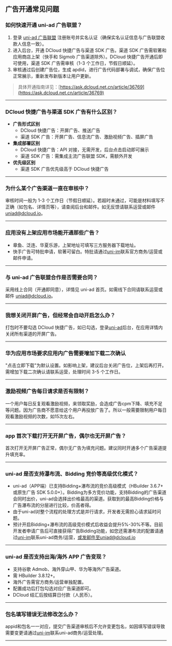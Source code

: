 ## 广告开通常见问题

### 如何快速开通 uni-ad 广告联盟？

1. 登录 [uni-ad 广告联盟](https://uniad.dcloud.net.cn) 注册账号并实名认证（确保实名认证信息与广告联盟收款人信息一致）。
2. 进入后台，开通 DCloud 快捷广告与渠道 SDK 广告。渠道 SDK 广告需软著和应用商店上架（快手和 Sigmob 广告渠道除外）。DCloud 快捷广告开通后即可使用，渠道 SDK 广告需审核（1-3 个工作日，节假日顺延）。
3. 审核通过后创建广告位，生成 apdid，进行广告代码部署与调试，确保广告位正常展示，重新发布新版本让用户更新。

> 具体开通指南详见：[https://ask.dcloud.net.cn/article/36769](https://ask.dcloud.net.cn/article/36769)

---

### DCloud 快捷广告与渠道 SDK 广告有什么区别？

- **广告形式区别**
  - DCloud 快捷广告：开屏广告、推送广告
  - 渠道 SDK 广告：开屏广告、信息流广告、激励视频广告、插屏广告
- **集成部署区别**
  - DCloud 快捷广告：API 对接，无需开发，后台点击启动即可展示
  - 渠道 SDK 广告：需集成主流广告联盟 SDK，需额外开发
- **优先级区别**
  - 渠道 SDK 广告优先级高于 DCloud 快捷广告

---

### 为什么某个广告渠道一直在审核中？

审核时间一般为 1-3 个工作日（节假日顺延）。若超时未通过，可能是材料填写不正确（如包名、详情页等），请查阅后台和邮件。如无反馈请联系运营或邮件 uniad@dcloud.io。

---
### 应用没有上架应用市场能开通那些广告？
- 章鱼、泛连、华夏乐游，上架地址可填写三方服务器下载地址。
- 快手广告可特批申请，软著可留白。特批请通过[uni-im](https://im.dcloud.net.cn/#/?joinGroup=65d85fc09847e92db03ff81a)联系官方商务/运营或邮件申请。

---

### 与 uni-ad 广告联盟合作是否需要合同？

采用线上合同（开通即同意），详情见 uni-ad 首页。如需线下合同请联系运营或邮件 uniad@dcloud.io。

---

### 我想关闭开屏广告，但经常会自动开启怎么办？

打包时不要勾选 DCloud 快捷广告，如已勾选，登录[uni-ad](https://uniad.dcloud.net.cn/)后台，在应用详情内关闭所有渠道的开屏广告。

---

### 华为应用市场要求应用内广告需要增加下载二次确认

"点击立即下载"为默认设置。如影响上架，建议后台关闭广告位，上架后再打开。需增加下载二次确认请联系运营，处理时间 3-5 个工作日。

---

### 激励视频广告每日请求是否有限制？

一个用户每日反复观看激励视频，来领取奖励，会造成广告cpm下降、填充不足等问题。因为广告商不愿意给这个用户再投放广告了。所以一般需要限制用户每日观看激励视频的次数，如15次左右。

---

### app 首次下载打开无开屏广告，偶尔也无开屏广告？

首次打开无开屏广告正常，偶尔无广告为填充问题。建议同时开通多个广告渠道提升填充率。

---

### uni-ad 是否支持瀑布流、Bidding 竞价等高级优化模式？

- uni-ad（APP端）已支持Bidding+瀑布流的竞价高级模式（HBuilder 3.6.7+ 或原生广告 SDK 5.0.0+）。Bidding为多方竞价功能，支持Bidding的广告渠道会同时出价，uni-ad会选择出价格最高的渠道。获取到的最高Bidding价格与广告瀑布流的分层进行比较，价高者得。
- 由于uni-ad对整个流程的处理方式是并行请求，开发者无需担心请求延时问题。
- 预计开启Bidding+瀑布流的高级竞价模式后收益会提升5%-30%不等。目前开发者申请广告后可直接获得广告Bidding功能，如您还需瀑布流的配置请通过[uni-im](https://im.dcloud.net.cn/#/?joinGroup=65d85fc09847e92db03ff81a&&oauthToken=ffa042cb5287136b8aba3b13a9ce5821)联系uni-ad商务/运营，或发邮件至uniad@dcloud.io

---


### uni-ad 是否支持出海/海外 APP 广告变现？

- 支持谷歌 Admob、海外穿山甲、华为等海外广告渠道。
- 需 HBuilder 3.8.12+。
- 海外广告需官方商务/运营单独配置。
- 配置成功后打包勾选对应广告渠道即可。
- DCloud 结汇后按结算日付款（人民币）。 

---

### 包名填写错误无法修改怎么办？

appid和包名一一对应，提交广告渠道审核后不允许变更包名，如因填写错误导致需要变更请通过[uni-im](https://im.dcloud.net.cn/#/?joinGroup=65d85fc09847e92db03ff81a)联系uni-ad商务/运营处理。

---
